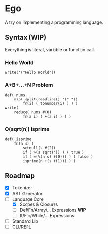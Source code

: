 # Ego
A try on implementing a programming language.

## Syntax (WIP)
Everything is literal, variable or function call.

### Hello World
```pole
write('("Hello World"))
```

### A+B+...+N Problem
```pole
def( nums
    map( split(readline() '(" "))
        fn(i) ( tonumber(i) ) ) )
write(
    reduce( nums #(0)
        fn(a i) ( +(a i) ) ) )
```

### O(sqrt(n)) isprime
```pole
def( isprime
    fn(n s) (
        setnull(s #(2))
        if ( >(s sqrt(n)) ) ( true )
        if ( =(%(n s) #(0))) ) ( false )
        isprime(n +(s #(1))) ) )
```

## Roadmap
- [x] Tokenizer
- [x] AST Generator
- [ ] Language Core
    - [X] Scopes & Closures
    - [ ] Def/Fn/Array/... Expressions **WIP**
    - [ ] If/For/While/... Expressions
- [ ] Standard Lib
- [ ] CLI/REPL